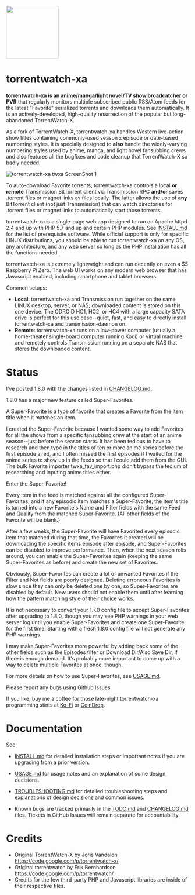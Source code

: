 <img src="http://silverlakecorp.com/torrentwatch-xa/torrentwatch-xa-logo144.png" width="144" height="144"/>

torrentwatch-xa
===============

__torrentwatch-xa is an anime/manga/light novel/TV show broadcatcher or PVR__ that regularly monitors multiple subscribed public RSS/Atom feeds for the latest "Favorite" serialized torrents and downloads them automatically. It is an actively-developed, high-quality resurrection of the popular but long-abandoned TorrentWatch-X.

As a fork of TorrentWatch-X, torrentwatch-xa handles Western live-action show titles containing commonly-used season x episode or date-based numbering styles. It is specially designed to __also__ handle the widely-varying numbering styles used by anime, manga, and light novel fansubbing crews and also features all the bugfixes and code cleanup that TorrentWatch-X so badly needed.

![torrentwatch-xa twxa ScreenShot 1](http://silverlakecorp.com/torrentwatch-xa/twxaScreenShot1.png)

To auto-download Favorite torrents, torrentwatch-xa controls a local __or remote__ Transmission BitTorrent client via Transmission RPC __and/or__ saves .torrent files or magnet links as files locally. The latter allows the use of __any__ BitTorrent client (not just Transmission) that can watch directories for .torrent files or magnet links to automatically start those torrents.

torrentwatch-xa is a single-page web app designed to run on Apache httpd 2.4 and up with PHP 5.7 and up and certain PHP modules. See [INSTALL.md](INSTALL.md) for the list of prerequisite software. While official support is only for specific LINUX distributions, you should be able to run torrentwatch-xa on any OS, any architecture, and any web server so long as the PHP installation has all the functions needed.

torrentwatch-xa is extremely lightweight and can run decently on even a $5 Raspberry Pi Zero. The web UI works on any modern web browser that has Javascript enabled, including smartphone and tablet browsers.

Common setups:

- __Local__: torrentwatch-xa and Transmission run together on the same LINUX desktop, server, or NAS; downloaded content is stored on this one device. The ODROID HC1, HC2, or HC4 with a large capacity SATA drive is perfect for this use case--quiet, fast, and easy to directly install torrentwatch-xa and transmission-daemon on.
- __Remote__: torrentwatch-xa runs on a low-power computer (usually a home-theater single-board computer running Kodi) or virtual machine and remotely controls Transmission running on a separate NAS that stores the downloaded content.

Status
===============

I've posted 1.8.0 with the changes listed in [CHANGELOG.md](CHANGELOG.md).

1.8.0 has a major new feature called Super-Favorites.

A Super-Favorite is a type of favorite that creates a Favorite from the item title when it matches an item.

I created the Super-Favorite because I wanted some way to add Favorites for all the shows from a specific fansubbing crew at the start of an anime season--just before the season starts. It has been tedious to have to research and then type in the titles of ten or more anime series before the first episode aired, and I often missed the first episodes if I waited for the anime series to show up in the feeds so that I could add them from the GUI. The bulk Favorite importer twxa_fav_import.php didn't bypass the tedium of researching and inputing anime titles either.

Enter the Super-Favorite!

Every item in the feed is matched against all the configured Super-Favorites, and if any episodic item matches a Super-Favorite, the item's title is turned into a new Favorite's Name and Filter fields with the same Feed and Quality from the matched Super-Favorite. (All other fields of the Favorite will be blank.)

After a few weeks, the Super-Favorite will have Favorited every episodic item that matched during that time, the Favorites it created will be downloading the specific items episode after episode, and Super-Favorites can be disabled to improve performance. Then, when the next season rolls around, you can enable the Super-Favorites again (keeping the same Super-Favorites as before) and create the new set of Favorites.

Obviously, Super-Favorites can create a lot of unwanted Favorites if the Filter and Not fields are poorly designed. Deleting erroneous Favorites is slow since they can only be deleted one by one, so Super-Favorites are disabled by default. New users should not enable them until after learning how the pattern matching style of their choice works.

It is not necessary to convert your 1.7.0 config file to accept Super-Favorites after upgrading to 1.8.0, though you may see PHP warnings in your web server log until you enable Super-Favorites and create one Super-Favorite for the first time. Starting with a fresh 1.8.0 config file will not generate any PHP warnings.

I may make Super-Favorites more powerful by adding back some of the other fields such as the Episodes filter or Download Dir/Also Save Dir, if there is enough demand. It's probably more important to come up with a way to delete multiple Favorites at once, though.

For more details on how to use Super-Favorites, see [USAGE.md](USAGE.md).

Please report any bugs using Github Issues.

If you like, buy me a coffee for those late-night torrentwatch-xa programming stints at [Ko-Fi](https://ko-fi.com/dchang0) or [CoinDrop](https://coindrop.to/dchang0/).

Documentation
===============

See:

- [INSTALL.md](INSTALL.md) for detailed installation steps or important notes if you are upgrading from a prior version.

- [USAGE.md](USAGE.md) for usage notes and an explanation of some design decisions.

- [TROUBLESHOOTING.md](TROUBLESHOOTING.md) for detailed troubleshooting steps and explanations of design decisions and common issues.

- Known bugs are tracked primarily in the [TODO.md](TODO.md) and [CHANGELOG.md](CHANGELOG.md) files. Tickets in GitHub Issues will remain separate for accountability.

Credits
===============

- Original TorrentWatch-X by Joris Vandalon https://code.google.com/p/torrentwatch-x/
- Original torrentwatch by Erik Bernhardson https://code.google.com/p/torrentwatch/
- Credits for the few third-party PHP and Javascript libraries are inside of their respective files.

